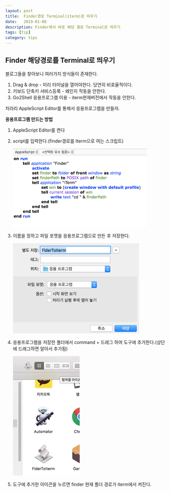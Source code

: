 ```yaml
---
layout: post
title:  Finder경로 Terminal(iterm)로 띄우기
date:   2019-01-08
description: Finder에서 바로 해당 결로 Terminal로 띄우기
tags: [tip]
category: tips
---
```



## Finder 해당경로를 Terminal로 띄우기



블로그들을 찾아보니 여러가지 방식들이 존재한다. 

1. Drag & drop - 미리 터미널을 열어야한다. 당연히 비효율적이다. 
2. 키보드 단축키 서비스등록 - 왜인지 작동을 안한다.
3. Go2Shell 응용프로그램 이용 - iterm현재버전에서 작동을 안한다. 

차라리 AppleScript Editor를 통해서 응용프로그램을 만들자. 



**응용프로그램 만드는 방법**

1. AppleScript Editor를 켠다

2. script를 입력한다.(finder경로를 Iterm으로 여는 스크립트)

   ![image-20190107234546844](/assets/img/image-20190107234546844.png)

3. 이름을 정하고 파일 포맷을 응용프로그램으로 만든 후 저장한다.

   ![image-20190107234910534](/assets/img/image-20190107234910534.png)



1. 응용프로그램을 저장한 폴더에서 command + 드래그 하여 도구에 추가한다.(상단에 드래그하면 알아서 추가됨)

   ![image-20190107235030133](/assets/img/image-20190107235030133.png)

2. 도구에 추가한 아이콘을 누르면 finder 현재 폴더 경로가 iterm에서 켜진다. 